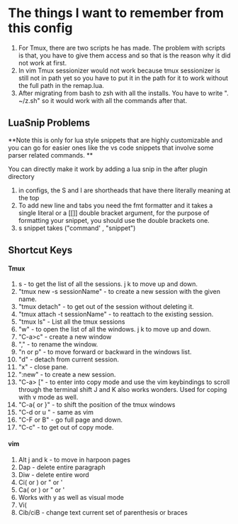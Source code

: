 # The things I want to remember from this config

1. For Tmux, there are two scripts he has made. The problem with scripts is that, you have to give them access and so that is the reason why it did not work at first. 
2. In vim Tmux sessionizer would not work because tmux sessionizer is still not in path yet so you have to put it in the path for it to work without the full path in the remap.lua.
3. After migrating from bash to zsh with all the installs. You have to write ". ~/z.sh" so it would work with all the commands after that. 



## LuaSnip Problems

**Note this is only for lua style snippets that are highly customizable and you can go for easier ones like the vs code snippets that involve some parser related commands. **

You can directly make it work by adding a lua snip in the after plugin directory

1. in configs, the S and I are shortheads that have there literally meaning at the top
2. To add new line and tabs you need the fmt formatter and it takes a single literal or a [[]] double bracket argument, for the purpose of formatting your snippet, you should use the double brackets one. 
3. s  snippet takes ("command' , "snippet")

## Shortcut Keys
#### Tmux
1. <C-a>s - to get the list of all the sessions. j k to move up and down.
2. "tmux  new -s sessionName" - to create a new session with the given name.
3. "tmux detach" - to get out of the session without deleting it.
4. "tmux attach -t sessionName" - to reattach to the existing session.
5. "tmux ls" - List all the tmux sessions
6. "<C-a>w" - to open the list of all the windows. j k to move up and down.
7. "C-a>c" - create a new window
8. "<C-a>," - to rename the window.
9. "<C-a>n or p" - to move forward or backward in the windows list. 
10. "<C-a>d" - detach from current session.
11. "<C-a>x" - close pane.
12. "<C-a>:new" - to create a new session.
13. "C-a> [" - to enter into copy mode and use the vim keybindings to scroll through the terminal shift J and K also works wonders. Used for coping with v mode as well.
14. "C-a{ or }" - to shift the position of the tmux windows
15. "C-d or u " - same as vim
16. "C-F or B" - go full page and down.
17. "C-c" - to get out of copy mode.

#### vim
1. Alt j and k - to move in harpoon pages
2. Dap - delete entire paragraph
3. Diw - delete entire word
4. Ci( or ) or " or '
5. Ca( or ) or " or '
6. Works with y as well as visual mode 
7. Vi(
8. Cib/ciB - change text current set of parenthesis or braces

